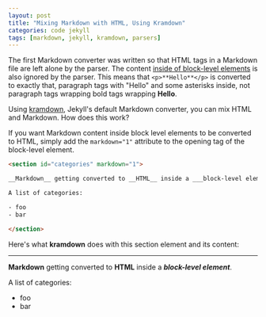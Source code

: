 ```yaml
---
layout: post
title: "Mixing Markdown with HTML, Using Kramdown"
categories: code jekyll
tags: [markdown, jekyll, kramdown, parsers]
---
```


The first Markdown converter was written so that HTML tags in a Markdown file are left alone by the parser. The content [inside of block-level elements](http://daringfireball.net/projects/markdown/syntax#html) is also ignored by the parser. This means that `<p>**Hello**</p>` is converted to exactly that, paragraph tags with "Hello" and some asterisks inside, not paragraph tags wrapping bold tags wrapping __Hello__.

Using [kramdown](https://github.com/gettalong/kramdown), Jekyll's default Markdown converter, you can mix HTML and Markdown. How does this work?

If you want Markdown content inside block level elements to be converted to HTML, simply add the `markdown="1"` attribute to the opening tag of the block-level element.

~~~html
<section id="categories" markdown="1">

__Markdown__ getting converted to __HTML__ inside a ___block-level element___.

A list of categories:

- foo
- bar

</section>
~~~

Here's what __kramdown__ does with this section element and its content:

---

<section id="categories" markdown="1">

__Markdown__ getting converted to __HTML__ inside a ___block-level element___.

A list of categories:

- foo
- bar

</section>
